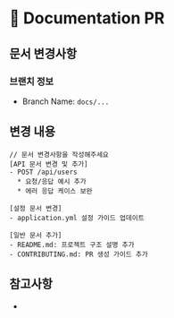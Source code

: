# 📝 Documentation PR

## 문서 변경사항
<!-- 어떤 문서를 추가하거나 수정했는지 설명해주세요 -->

### 브랜치 정보
<!-- 브랜치 이름을 작성해주세요 -->
- Branch Name: `docs/...`

## 변경 내용
```
// 문서 변경사항을 작성해주세요
[API 문서 변경 및 추가]
- POST /api/users
  * 요청/응답 예시 추가
  * 에러 응답 케이스 보완

[설정 문서 변경]
- application.yml 설정 가이드 업데이트

[일반 문서 추가]
- README.md: 프로젝트 구조 설명 추가
- CONTRIBUTING.md: PR 생성 가이드 추가
```

## 참고사항
<!-- 프론트엔드 개발자나 다른 개발자들이 참고할 내용이 있다면 작성해주세요 -->
-
